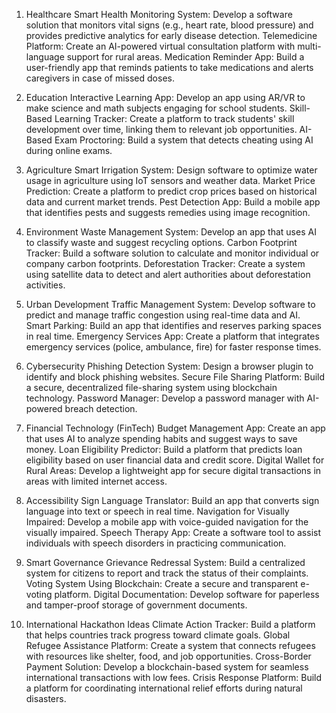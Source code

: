 1. Healthcare
Smart Health Monitoring System: Develop a software solution that monitors vital signs (e.g., heart rate, blood pressure) and provides predictive analytics for early disease detection.
Telemedicine Platform: Create an AI-powered virtual consultation platform with multi-language support for rural areas.
Medication Reminder App: Build a user-friendly app that reminds patients to take medications and alerts caregivers in case of missed doses.

2. Education
Interactive Learning App: Develop an app using AR/VR to make science and math subjects engaging for school students.
Skill-Based Learning Tracker: Create a platform to track students' skill development over time, linking them to relevant job opportunities.
AI-Based Exam Proctoring: Build a system that detects cheating using AI during online exams.

3. Agriculture
Smart Irrigation System: Design software to optimize water usage in agriculture using IoT sensors and weather data.
Market Price Prediction: Create a platform to predict crop prices based on historical data and current market trends.
Pest Detection App: Build a mobile app that identifies pests and suggests remedies using image recognition.

4. Environment
Waste Management System: Develop an app that uses AI to classify waste and suggest recycling options.
Carbon Footprint Tracker: Build a software solution to calculate and monitor individual or company carbon footprints.
Deforestation Tracker: Create a system using satellite data to detect and alert authorities about deforestation activities.

5. Urban Development
Traffic Management System: Develop software to predict and manage traffic congestion using real-time data and AI.
Smart Parking: Build an app that identifies and reserves parking spaces in real time.
Emergency Services App: Create a platform that integrates emergency services (police, ambulance, fire) for faster response times.

6. Cybersecurity
Phishing Detection System: Design a browser plugin to identify and block phishing websites.
Secure File Sharing Platform: Build a secure, decentralized file-sharing system using blockchain technology.
Password Manager: Develop a password manager with AI-powered breach detection.

7. Financial Technology (FinTech)
Budget Management App: Create an app that uses AI to analyze spending habits and suggest ways to save money.
Loan Eligibility Predictor: Build a platform that predicts loan eligibility based on user financial data and credit score.
Digital Wallet for Rural Areas: Develop a lightweight app for secure digital transactions in areas with limited internet access.

8. Accessibility
Sign Language Translator: Build an app that converts sign language into text or speech in real time.
Navigation for Visually Impaired: Develop a mobile app with voice-guided navigation for the visually impaired.
Speech Therapy App: Create a software tool to assist individuals with speech disorders in practicing communication.

9. Smart Governance
Grievance Redressal System: Build a centralized system for citizens to report and track the status of their complaints.
Voting System Using Blockchain: Create a secure and transparent e-voting platform.
Digital Documentation: Develop software for paperless and tamper-proof storage of government documents.

10. International Hackathon Ideas
Climate Action Tracker: Build a platform that helps countries track progress toward climate goals.
Global Refugee Assistance Platform: Create a system that connects refugees with resources like shelter, food, and job opportunities.
Cross-Border Payment Solution: Develop a blockchain-based system for seamless international transactions with low fees.
Crisis Response Platform: Build a platform for coordinating international relief efforts during natural disasters.
